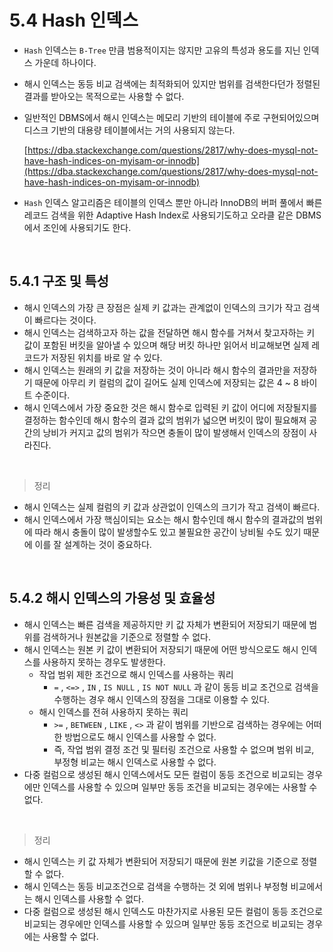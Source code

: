 # 5.4 Hash 인덱스

- `Hash` 인덱스는 `B-Tree` 만큼 범용적이지는 않지만 고유의 특성과 용도를 지닌 인덱스 가운데 하나이다.
- 해시 인덱스는 동등 비교 검색에는 최적화되어 있지만 범위를 검색한다던가 정렬된 결과를 받아오는 목적으로는 사용할 수 없다.
- 일반적인 DBMS에서 해시 인덱스는 메모리 기반의 테이블에 주로 구현되어있으며 디스크 기반의 대용량 테이블에서는 거의 사용되지 않는다.

    [https://dba.stackexchange.com/questions/2817/why-does-mysql-not-have-hash-indices-on-myisam-or-innodb](https://dba.stackexchange.com/questions/2817/why-does-mysql-not-have-hash-indices-on-myisam-or-innodb)

- `Hash` 인덱스 알고리즘은 테이블의 인덱스 뿐만 아니라 InnoDB의 버퍼 풀에서 빠른 레코드 검색을 위한 Adaptive Hash Index로 사용되기도하고 오라클 같은 DBMS에서 조인에 사용되기도 한다.

<br>

## 5.4.1 구조 및 특성

- 해시 인덱스의 가장 큰 장점은 실제 키 값과는 관계없이 인덱스의 크기가 작고 검색이 빠르다는 것이다.
- 해시 인덱스는 검색하고자 하는 값을 전달하면 해시 함수를 거쳐서 찾고자하는 키 값이 포함된 버킷을 알아낼 수 있으며 해당 버킷 하나만 읽어서 비교해보면 실제 레코드가 저장된 위치를 바로 알 수 있다.
- 해시 인덱스는 원래의 키 값을 저장하는 것이 아니라 해시 함수의 결과만을 저장하기 때문에 아무리 키 컬럼의 값이 길어도 실제 인덱스에 저장되는 값은 4 ~ 8 바이트 수준이다.
- 해시 인덱스에서 가장 중요한 것은 해시 함수로 입력된 키 값이 어디에 저장될지를 결정하는 함수인데 해시 함수의 결과 값의 범위가 넓으면 버킷이 많이 필요해져 공간의 낭비가 커지고 값의 범위가 작으면 충돌이 많이 발생해서 인덱스의 장점이 사라진다.

<br>

> 정리

- 해시 인덱스는 실제 컬럼의 키 값과 상관없이 인덱스의 크기가 작고 검색이 빠르다.
- 해시 인덱스에서 가장 핵심이되는 요소는 해시 함수인데 해시 함수의 결과값의 범위에 따라 해시 충돌이 많이 발생할수도 있고 불필요한 공간이 낭비될 수도 있기 때문에 이를 잘 설계하는 것이 중요하다.

<br>

## 5.4.2 해시 인덱스의 가용성 및 효율성

- 해시 인덱스는 빠른 검색을 제공하지만 키 값 자체가 변환되어 저장되기 때문에 범위를 검색하거나 원본값을 기준으로 정렬할 수 없다.
- 해시 인덱스는 원본 키 값이 변환되어 저장되기 때문에 어떤 방식으로도 해시 인덱스를 사용하지 못하는 경우도 발생한다.
    - 작업 범위 제한 조건으로 해시 인덱스를 사용하는 쿼리
        - `=` , `<=>` , `IN` , `IS NULL` , `IS NOT NULL` 과 같이 동등 비교 조건으로 검색을 수행하는 경우 해시 인덱스의 장점을 그대로 이용할 수 있다.
    - 해시 인덱스를 전혀 사용하지 못하는 쿼리
        - `>=` , `BETWEEN` , `LIKE` , `<>` 과 같이 범위를 기반으로 검색하는 경우에는 어떠한 방법으로도 해시 인덱스를 사용할 수 없다.
        - 즉, 작업 범위 결정 조건 및 필터링 조건으로 사용할 수 없으며 범위 비교, 부정형 비교는 해시 인덱스로 사용할 수 없다.
- 다중 컬럼으로 생성된 해시 인덱스에서도 모든 컬럼이 동등 조건으로 비교되는 경우에만 인덱스를 사용할 수 있으며 일부만 동등 조건을 비교되는 경우에는 사용할 수 없다.

<br>

> 정리

- 해시 인덱스는 키 값 자체가 변환되어 저장되기 때문에 원본 키값을 기준으로 정렬할 수 없다.
- 해시 인덱스는 동등 비교조건으로 검색을 수행하는 것 외에 범위나 부정형 비교에서는 해시 인덱스를 사용할 수 없다.
- 다중 컬럼으로 생성된 해시 인덱스도 마찬가지로 사용된 모든 컬럼이 동등 조건으로 비교되는 경우에만 인덱스를 사용할 수 있으며 일부만 동등 조건으로 비교되는 경우에는 사용할 수 없다.
